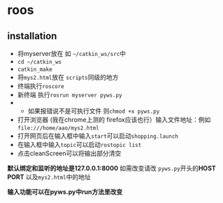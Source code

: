 # roos

installation
---
+ 将myserver放在 如 `~/catkin_ws/src`中
+ `cd ~/catkin_ws` 
+  `catkin_make`
+ 将`mys2.html`放在 `scripts`同级的地方
+ 终端执行`roscore`
+ 新终端 执行`rosrun myserver pyws.py`
+ + 如果报错说不是可执行文件 则`chmod +x pyws.py`
+ 打开浏览器 (我在chrome上测的 firefox应该也行）输入文件地址：例如`file:///home/aao/mys2.html`
+ 打开网页后在输入框中输入`start`可以启动`shopping.launch` 
+ 在输入框中输入`topic`可以启动`rostopic list`
+ 点击cleanScreen可以将输出部分清空

**默认绑定和监听的地址是127.0.0.1:8000**
如需改变请改 `pyws.py`开头的**HOST PORT** 以及`mys2.html`中的地址

**输入功能可以在pyws.py中run方法里改变**
